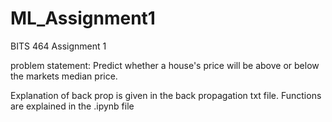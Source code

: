 # ML_Assignment1
BITS 464 Assignment 1

problem statement: Predict whether a house's price will be above or below the markets median price.

Explanation of back prop is given in the back propagation txt file.
Functions are explained in the .ipynb file
